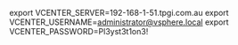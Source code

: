 export VCENTER_SERVER=192-168-1-51.tpgi.com.au
export VCENTER_USERNAME=administrator@vsphere.local
export VCENTER_PASSWORD=Pl3yst3t1on3!